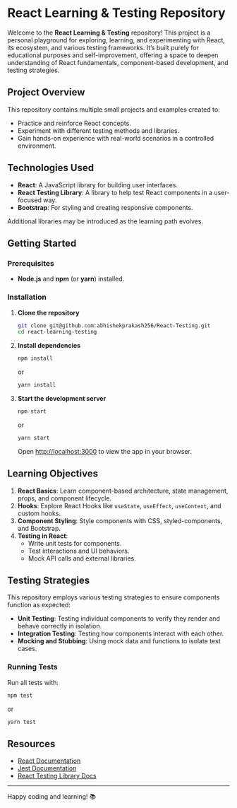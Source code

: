 
# React Learning & Testing Repository

Welcome to the **React Learning & Testing** repository! This project is a personal playground for exploring, learning, and experimenting with React, its ecosystem, and various testing frameworks. It’s built purely for educational purposes and self-improvement, offering a space to deepen understanding of React fundamentals, component-based development, and testing strategies.



## Project Overview
This repository contains multiple small projects and examples created to:
- Practice and reinforce React concepts.
- Experiment with different testing methods and libraries.
- Gain hands-on experience with real-world scenarios in a controlled environment.

## Technologies Used
- **React**: A JavaScript library for building user interfaces.
- **React Testing Library**: A library to help test React components in a user-focused way.
- **Bootstrap**: For styling and creating responsive components.
  
Additional libraries may be introduced as the learning path evolves.

## Getting Started

### Prerequisites
- **Node.js** and **npm** (or **yarn**) installed.
  
### Installation
1. **Clone the repository**
   ```bash
   git clone git@github.com:abhishekprakash256/React-Testing.git
   cd react-learning-testing
   ```

2. **Install dependencies**
   ```bash
   npm install
   ```
   or
   ```bash
   yarn install
   ```

3. **Start the development server**
   ```bash
   npm start
   ```
   or
   ```bash
   yarn start
   ```
   Open [http://localhost:3000](http://localhost:3000) to view the app in your browser.



## Learning Objectives
1. **React Basics**: Learn component-based architecture, state management, props, and component lifecycle.
2. **Hooks**: Explore React Hooks like `useState`, `useEffect`, `useContext`, and custom hooks.
3. **Component Styling**: Style components with CSS, styled-components, and Bootstrap.
4. **Testing in React**:
   - Write unit tests for components.
   - Test interactions and UI behaviors.
   - Mock API calls and external libraries.

## Testing Strategies
This repository employs various testing strategies to ensure components function as expected:
- **Unit Testing**: Testing individual components to verify they render and behave correctly in isolation.
- **Integration Testing**: Testing how components interact with each other.
- **Mocking and Stubbing**: Using mock data and functions to isolate test cases.

### Running Tests
Run all tests with:
```bash
npm test
```
or
```bash
yarn test
```

## Resources
- [React Documentation](https://reactjs.org/docs/getting-started.html)
- [Jest Documentation](https://jestjs.io/docs/getting-started)
- [React Testing Library Docs](https://testing-library.com/docs/react-testing-library/intro)

---

Happy coding and learning! 📚
